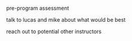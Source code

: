 pre-program assessment

talk to lucas and mike about what would be best

reach out to potential other instructors